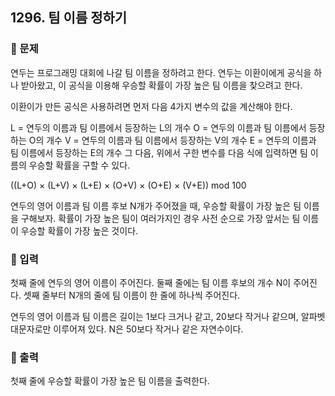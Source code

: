 ## 1296. 팀 이름 정하기

### 📌 문제
연두는 프로그래밍 대회에 나갈 팀 이름을 정하려고 한다. 
연두는 이환이에게 공식을 하나 받아왔고, 이 공식을 이용해 우승할 확률이 가장 높은 팀 이름을 찾으려고 한다.

이환이가 만든 공식은 사용하려면 먼저 다음 4가지 변수의 값을 계산해야 한다.

L = 연두의 이름과 팀 이름에서 등장하는 L의 개수
O = 연두의 이름과 팀 이름에서 등장하는 O의 개수
V = 연두의 이름과 팀 이름에서 등장하는 V의 개수
E = 연두의 이름과 팀 이름에서 등장하는 E의 개수
그 다음, 위에서 구한 변수를 다음 식에 입력하면 팀 이름의 우승할 확률을 구할 수 있다.

((L+O) × (L+V) × (L+E) × (O+V) × (O+E) × (V+E)) mod 100

연두의 영어 이름과 팀 이름 후보 N개가 주어졌을 때, 우승할 확률이 가장 높은 팀 이름을 구해보자. 
확률이 가장 높은 팀이 여러가지인 경우 사전 순으로 가장 앞서는 팀 이름이 우승할 확률이 가장 높은 것이다.

### 📌 입력
첫째 줄에 연두의 영어 이름이 주어진다. 둘째 줄에는 팀 이름 후보의 개수 N이 주어진다. 
셋째 줄부터 N개의 줄에 팀 이름이 한 줄에 하나씩 주어진다.

연두의 영어 이름과 팀 이름은 길이는 1보다 크거나 같고, 20보다 작거나 같으며, 알파벳 대문자로만 이루어져 있다. 
N은 50보다 작거나 같은 자연수이다.

### 📌 출력
첫째 줄에 우승할 확률이 가장 높은 팀 이름을 출력한다.
